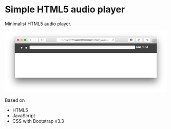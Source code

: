 # Simple HTML5 audio player

Minimalist HTML5 audio player. 

![Screen](https://raw.githubusercontent.com/pmeszaros/simple_html5_audio_player/master/simple_html5_audio_player.png)

Based on

- HTML5
- JavaScript
- CSS with Bootstrap v3.3